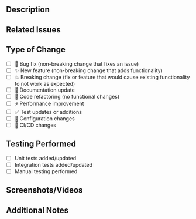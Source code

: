 ## Description

<!-- Provide a clear and concise description of the changes made in this PR -->

## Related Issues

<!-- Link to any related issues or tickets (e.g., "Closes #123", "Fixes #456") -->

## Type of Change

<!-- Mark the appropriate option with an "x" (fill in the square brackets with an "x") -->

- [ ] 🐛 Bug fix (non-breaking change that fixes an issue)
- [ ] ✨ New feature (non-breaking change that adds functionality)
- [ ] 💥 Breaking change (fix or feature that would cause existing functionality to not work as expected)
- [ ] 📝 Documentation update
- [ ] 🧹 Code refactoring (no functional changes)
- [ ] ⚡ Performance improvement
- [ ] ✅ Test updates or additions
- [ ] 🔧 Configuration changes
- [ ] 🔄 CI/CD changes

## Testing Performed

<!-- Describe the testing you've done to verify your changes -->

- [ ] Unit tests added/updated
- [ ] Integration tests added/updated
- [ ] Manual testing performed

## Screenshots/Videos

<!-- If applicable, add screenshots or videos to help explain your changes -->
<!-- If you are an AI agent, mark this section N/A -->

## Additional Notes

<!-- Add any other information about the PR here -->
